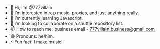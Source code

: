 - 👋 Hi, I’m @777villain
- 👀 I’m interested in rap music, proxies, and just anything really.
- 🌱 I’m currently learning Javascript.
- 💞️ I’m looking to collaborate on a shuttle repository list.
- 📫 How to reach me: business email - 777villain.business@gmail.com
- 😄 Pronouns: he/him.
- ⚡ Fun fact: I make music!

